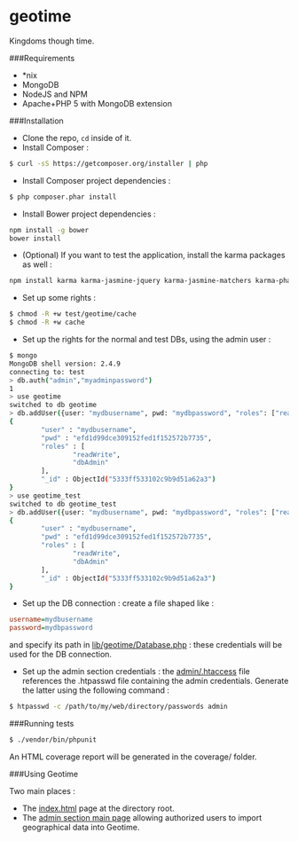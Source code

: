 geotime
=======
Kingdoms though time.


###Requirements

* *nix
* MongoDB
* NodeJS and NPM
* Apache+PHP 5 with MongoDB extension


###Installation

* Clone the repo, ```cd``` inside of it.
* Install Composer : 
```bash
$ curl -sS https://getcomposer.org/installer | php
```
* Install Composer project dependencies : 
```bash
$ php composer.phar install
```

* Install Bower project dependencies :
```bash
npm install -g bower
bower install
```

* (Optional) If you want to test the application, install the karma packages as well :
```bash
npm install karma karma-jasmine-jquery karma-jasmine-matchers karma-phantomjs-launcher karma-coverage
```

* Set up some rights : 
```bash
$ chmod -R +w test/geotime/cache
$ chmod -R +w cache
```
* Set up the rights for the normal and test DBs, using the admin user : 
```bash
$ mongo
MongoDB shell version: 2.4.9
connecting to: test
> db.auth("admin","myadminpassword")
1
> use geotime
switched to db geotime
> db.addUser({user: "mydbusername", pwd: "mydbpassword", "roles": ["readWrite", "dbAdmin"]})
{
        "user" : "mydbusername",
        "pwd" : "efd1d99dce309152fed1f152572b7735",
        "roles" : [
                "readWrite",
                "dbAdmin"
        ],
        "_id" : ObjectId("5333ff533102c9b9d51a62a3")
}
> use geotime_test
switched to db geotime_test
> db.addUser({user: "mydbusername", pwd: "mydbpassword", "roles": ["readWrite", "dbAdmin"]})
{
        "user" : "mydbusername",
        "pwd" : "efd1d99dce309152fed1f152572b7735",
        "roles" : [
                "readWrite",
                "dbAdmin"
        ],
        "_id" : ObjectId("5333ff533102c9b9d51a62a3")
}
```
* Set up the DB connection  : create a file shaped like :
```ini
username=mydbusername
password=mydbpassword
```
and specify its path in [lib/geotime/Database.php](lib/geotime/Database.php) : these credentials will be used for the DB connection.

* Set up the admin section credentials : the [admin/.htaccess](admin/.htaccess) file references the .htpasswd file containing the admin credentials. Generate the latter using the following command : 
```bash
$ htpasswd -c /path/to/my/web/directory/passwords admin
```

###Running tests

```bash
$ ./vendor/bin/phpunit
```

An HTML coverage report will be generated in the coverage/ folder.

###Using Geotime

Two main places :
* The [index.html](index.html) page at the directory root.
* The [admin section main page](admin/index.php) allowing authorized users to import geographical data into Geotime.
